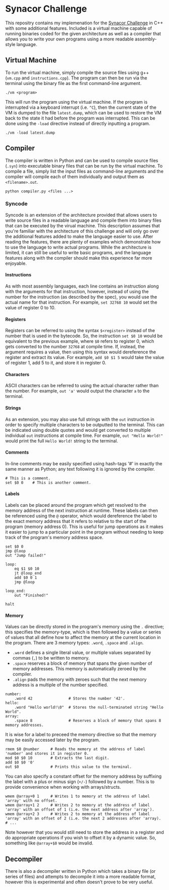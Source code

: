 ﻿# Synacor Challenge
This repositry contains my implemenation for the [Synacor Challenge](https://challenge.synacor.com/) in C++ with some additional features. Included is a virtual machine capable of running binaries coded for the given architecture as well as a compiler that allows you to write your own programs using a more readable assembly-style language.

## Virtual Machine
To run the virtual machine, simply compile the source files using g++ (`vm.cpp` and `instructions.cpp`). The program can then be run via the terminal using the binary file as the first command-line argument.
```
./vm <program>
```
This will run the program using the virtual machine. If the program is interrupted via a keyboard interrupt (i.e. `^C`), then the current state of the VM is dumped to the file `latest.dump`, which can be used to restore the VM back to the state it had before the program was interrupted. This can be done using the `-load` directive instead of directly inputting a program.
```
./vm -load latest.dump
```

## Compiler
The compiler is written in Python and can be used to compile source files (`.syn`) into executable binary files that can be run by the virtual machine. To compile a file, simply list the input files as command-line arguments and the compiler will compile each of them individually and output them as `<filename>.out`.
```
python compiler.py <files ...>
```

### Syncode
Syncode is an extension of the architecture provided that allows users to write source files in a readable language and compile them into binary files that can be executed by the virual machine. This description assumes that you're familiar with the architecture of this challenge and will only go over the additional features added to make the language easier to use. After reading the features, there are plenty of examples which demonstrate how to use the language to write actual programs. While the architecture is limited, it can still be useful to write basic programs, and the language features along with the compiler should make this experience far more enjoyable.

#### Instructions
As with most assembly languages, each line contains an instruction along with the arguments for that instruction, however, instead of using the number for the instruction (as described by the spec), you would use the actual name for that instruction. For example, `set 32768 10` would set the value of register 0 to 10.

#### Registers
Registers can be referred to using the syntax `$<register>` instead of the number that is used in the bytecode. So, the instruction `set $0 10` would be equivalent to the previous example, where `$0` refers to register 0, which gets converted to the number `32768` at compile time. If, instead, the argument requires a value, then using this syntax would dereference the register and extract its value. For example, `add $0 $1 5` would take the value of register 1, add 5 to it, and store it in register 0.

#### Characters
ASCII characters can be referred to using the actual character rather than the number. For example, `out 'a'` would output the character `a` to the terminal.

#### Strings
As an extension, you may also use full strings with the `out` instruction in order to specify multiple characters to be outputted to the terminal. This can be indicated using double quotes and would get converted to multiple individual `out` instructions at compile time. For example, `out "Hello World!"` would print the full `Hello World!` string to the terminal.

#### Comments
In-line comments may be easily specified using hash-tags '#' in exactly the same manner as Python; any text following it is ignored by the compiler.
```
# This is a comment.
set $0 0    # This is another comment.
```

#### Labels
Labels can be placed around the program which get resolved to the memory address of the next instruction at runtime. These labels can then be referenced using the `@` operator, which would dereference the label to the exact memory address that it refers to relative to the start of the program (memory address 0). This is useful for jump operations as it makes it easier to jump to a particular point in the program without needing to keep track of the program's memory address space.
```
set $0 0
jmp @loop
out "Jump failed!"

loop:
    eq $1 $0 10
    jt @loop_end
    add $0 0 1
    jmp @loop

loop_end:
    out "Finished!"

halt
```

#### Memory
Values can be directly stored in the program's memory using the `.` directive; this specifies the memory-type, which is then followed by a value or series of values that all define how to affect the memory at the current location in the program. There are 3 memory types: `.word`, `.space` and `.align`.
- `.word` defines a single literal value, or multiple values separated by commas (`,`) to be written to memory.
- `.space` reserves a block of memory that spans the given number of memory addresses. This memory is automatically zeroed by the compiler.
- `.align` pads the memory with zeroes such that the next memory address is a multiple of the number specified.

```
number:
    .word 42                # Stores the number '42'.
hello:
    .word "Hello world!\0"  # Stores the null-terminated string "Hello World".
array:
    .space 8                # Reserves a block of memory that spans 8 memory addresses.
```
It is wise for a label to preceed the memory directive so that the memory may be easily accessed later by the program.
```
rmem $0 @number     # Reads the memory at the address of label 'number' and stores it in register 0.
mod $0 $0 10        # Extracts the last digit.
add $0 $0 '0'
out $0              # Prints this value to the terminal.
```
You can also specify a constant offset for the memory address by suffixing the label with a plus or minus sign (`+/-`) followed by a number. This is to provide convenience when working with arrays/structs.
```
wmem @array+0 1     # Writes 1 to memory at the address of label 'array' with no offset.
wmem @array+1 2     # Writes 2 to memory at the address of label 'array' with an offset of 1 (i.e. the next address after 'array').
wmem @array+2 3     # Writes 2 to memory at the address of label 'array' with an offset of 2 (i.e. the next 2 addresses after 'array).
# ...
```
Note however that you would still need to store the address in a register and do appropriate operations if you wish to offset it by a dynamic value. So, something like `@array+$0` would be invalid.

## Decompiler
There is also a decompiler written in Python which takes a binary file (or series of files) and attempts to decompile it into a more readable format, however this is experimental and often doesn't prove to be very useful.
